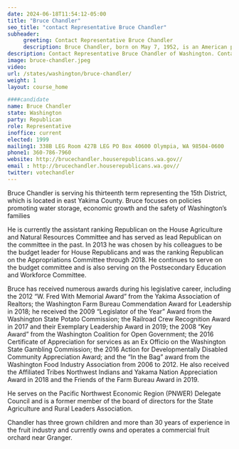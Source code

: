 ```yaml
---
date: 2024-06-18T11:54:12-05:00
title: "Bruce Chandler"
seo_title: "contact Representative Bruce Chandler"
subheader:
     greeting: Contact Representative Bruce Chandler
     description: Bruce Chandler, born on May 7, 1952, is an American politician affiliated with the Republican Party. He assumed office as a member of the Washington House of Representatives, representing District 15-Position 1, in 1999.
description: Contact Representative Bruce Chandler of Washington. Contact information for Bruce Chandler includes email address, phone number, and mailing address.
image: bruce-chandler.jpeg
video:
url: /states/washington/bruce-chandler/
weight: 1
layout: course_home

####candidate
name: Bruce Chandler
state: Washington
party: Republican
role: Representative
inoffice: current
elected: 1999
mailing1: 338B LEG Room 427B LEG PO Box 40600 Olympia, WA 98504-0600
phone1: 360-786-7960
website: http://brucechandler.houserepublicans.wa.gov//
email : http://brucechandler.houserepublicans.wa.gov//
twitter: votechandler
---
```

Bruce Chandler is serving his thirteenth term representing the 15th District, which is located in east Yakima County. Bruce focuses on policies promoting water storage, economic growth and the safety of Washington’s families

He is currently the assistant ranking Republican on the House Agriculture and Natural Resources Committee and has served as lead Republican on the committee in the past. In 2013 he was chosen by his colleagues to be the budget leader for House Republicans and was the ranking Republican on the Appropriations Committee through 2018. He continues to serve on the budget committee and is also serving on the Postsecondary Education and Workforce Committee.

Bruce has received numerous awards during his legislative career, including the 2012 “W. Fred With Memorial Award” from the Yakima Association of Realtors;  the Washington Farm Bureau Commendation Award for Leadership in 2018; he received the 2009 “Legislator of the Year” Award from the Washington State Potato Commission; the Railroad Crew Recognition Award in 2017 and their Exemplary Leadership Award in 2019; the 2008 “Key Award” from the Washington Coalition for Open Government; the 2016 Certificate of Appreciation for services as an Ex Officio on the Washington State Gambling Commission; the 2016 Action for Developmentally Disabled Community Appreciation Award; and the “In the Bag” award from the Washington Food Industry Association from 2006 to 2012. He also received the Affiliated Tribes Northwest Indians and Yakama Nation Appreciation Award in 2018 and the Friends of the Farm Bureau Award in 2019.

He serves on the Pacific Northwest Economic Region (PNWER) Delegate Council and is a former member of the board of directors for the State Agriculture and Rural Leaders Association.

Chandler has three grown children and more than 30 years of experience in the fruit industry and currently owns and operates a commercial fruit orchard near Granger.

